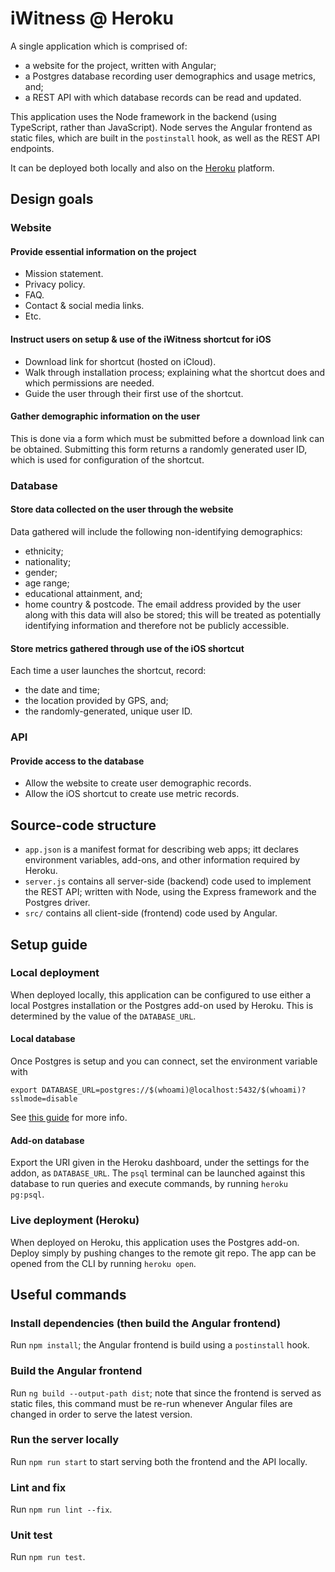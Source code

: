 # iWitness @ Heroku

A single application which is comprised of:

- a website for the project, written with Angular;
- a Postgres database recording user demographics and usage metrics, and;
- a REST API with which database records can be read and updated.

This application uses the Node framework in the backend (using TypeScript, rather than JavaScript).
Node serves the Angular frontend as static files, which are built in the `postinstall` hook,
as well as the REST API endpoints.

It can be deployed both locally and also on the [Heroku](https://www.heroku.com/solutions) platform.

## Design goals

### Website

#### Provide essential information on the project

- Mission statement.
- Privacy policy.
- FAQ.
- Contact & social media links.
- Etc.

#### Instruct users on setup & use of the iWitness shortcut for iOS

- Download link for shortcut (hosted on iCloud).
- Walk through installation process; explaining what the shortcut does and which permissions are needed.
- Guide the user through their first use of the shortcut.

#### Gather demographic information on the user

This is done via a form which must be submitted before a download link can be obtained.
Submitting this form returns a randomly generated user ID, which is used for configuration of the shortcut.

### Database

#### Store data collected on the user through the website

Data gathered will include the following non-identifying demographics:

- ethnicity;
- nationality;
- gender;
- age range;
- educational attainment, and;
- home country & postcode.
  The email address provided by the user along with this data will also be stored;
  this will be treated as potentially identifying information and therefore not be publicly accessible.

#### Store metrics gathered through use of the iOS shortcut

Each time a user launches the shortcut, record:

- the date and time;
- the location provided by GPS, and;
- the randomly-generated, unique user ID.

### API

#### Provide access to the database

- Allow the website to create user demographic records.
- Allow the iOS shortcut to create use metric records.

## Source-code structure

- `app.json` is a manifest format for describing web apps; itt declares environment variables, add-ons, and other information required by Heroku.
- `server.js` contains all server-side (backend) code used to implement the REST API; written with Node, using the Express framework and the Postgres driver.
- `src/` contains all client-side (frontend) code used by Angular.

## Setup guide

### Local deployment

When deployed locally, this application can be configured to use either a local Postgres installation or the Postgres add-on used by Heroku.
This is determined by the value of the `DATABASE_URL`.

#### Local database

Once Postgres is setup and you can connect, set the environment variable with

```
export DATABASE_URL=postgres://$(whoami)@localhost:5432/$(whoami)?sslmode=disable
```

See [this guide](https://devcenter.heroku.com/articles/heroku-postgresql#local-setup) for more info.

#### Add-on database

Export the URI given in the Heroku dashboard, under the settings for the addon, as `DATABASE_URL`.
The `psql` terminal can be launched against this database to run queries and execute commands,
by running `heroku pg:psql`.

### Live deployment (Heroku)

When deployed on Heroku, this application uses the Postgres add-on.
Deploy simply by pushing changes to the remote git repo.
The app can be opened from the CLI by running `heroku open`.

## Useful commands

### Install dependencies (then build the Angular frontend)

Run `npm install`; the Angular frontend is build using a `postinstall` hook.

### Build the Angular frontend

Run `ng build --output-path dist`; note that since the frontend is served as static files,
this command must be re-run whenever Angular files are changed in order to serve the latest version.

### Run the server locally

Run `npm run start` to start serving both the frontend and the API locally.

### Lint and fix

Run `npm run lint --fix`.

### Unit test

Run `npm run test`.
